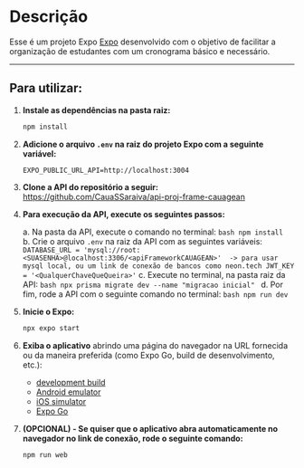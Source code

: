 # Descrição

Esse é um projeto Expo [Expo](https://expo.dev) desenvolvido com o objetivo de facilitar a organização de estudantes com um cronograma básico e necessário.

---

## Para utilizar:

1.  **Instale as dependências na pasta raiz:**

    ```bash
    npm install
    ```

2.  **Adicione o arquivo `.env` na raiz do projeto Expo com a seguinte variável:**

    ```
    EXPO_PUBLIC_URL_API=http://localhost:3004
    ```

3.  **Clone a API do repositório a seguir:**
    https://github.com/CauaSSaraiva/api-proj-frame-cauagean

4.  **Para execução da API, execute os seguintes passos:**

    a.  Na pasta da API, execute o comando no terminal:
        ```bash
        npm install
        ```
    b.  Crie o arquivo `.env` na raiz da API com as seguintes variáveis:
        ```
        DATABASE_URL = 'mysql://root:<SUASENHA>@localhost:3306/<apiFrameworkCAUAGEAN>'  -> para usar mysql local, ou um link de conexão de bancos como neon.tech
        JWT_KEY = '<QualquerChaveQueQueira>'
        ```
    c.  Execute no terminal, na pasta raiz da API:
        ```bash
        npx prisma migrate dev --name "migracao inicial"
        ```
    d.  Por fim, rode a API com o seguinte comando no terminal:
        ```bash
        npm run dev
        ```

5.  **Inicie o Expo:**

    ```bash
    npx expo start
    ```

6.  **Exiba o aplicativo** abrindo uma página do navegador na URL fornecida ou da maneira preferida (como Expo Go, build de desenvolvimento, etc.):
    * [development build](https://docs.expo.dev/develop/development-builds/introduction/)
    * [Android emulator](https://docs.expo.dev/workflow/android-studio-emulator/)
    * [iOS simulator](https://docs.expo.dev/workflow/ios-simulator/)
    * [Expo Go](https://expo.dev/go)

7.  **(OPCIONAL) - Se quiser que o aplicativo abra automaticamente no navegador no link de conexão, rode o seguinte comando:**

    ```bash
    npm run web
    ```

